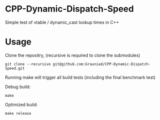 CPP-Dynamic-Dispatch-Speed
==========================

Simple test of vtable / dynamic_cast lookup times in C++

Usage
=====

Clone the repositry, (recursive is required to clone the submodules)

```
git clone --recursive git@github.com:Grauniad/CPP-Dynamic-Dispatch-Speed.git
```

Running make will trigger all build tests (including the final benchmark test)

Debug build:
```
make 
```

Optimized build:

```
make release
```
